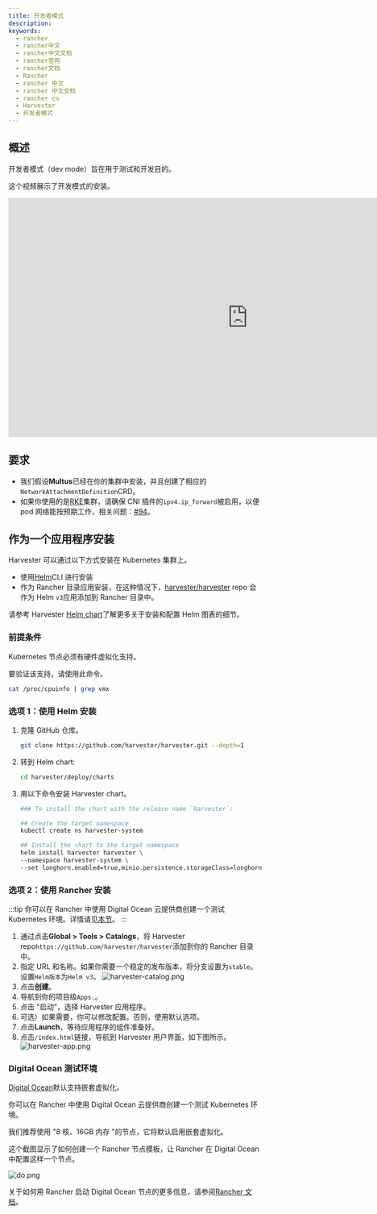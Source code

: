 ```yaml
---
title: 开发者模式
description:
keywords:
  - rancher
  - rancher中文
  - rancher中文文档
  - rancher官网
  - rancher文档
  - Rancher
  - rancher 中文
  - rancher 中文文档
  - rancher cn
  - Harvester
  - 开发者模式
---
```


## 概述

开发者模式（dev mode）旨在用于测试和开发目的。

这个视频展示了开发模式的安装。

<iframe width="950" height="475" src="https://www.youtube.com/embed/TG0GaAD_6J4" title="YouTube video player" frameborder="0" allow="accelerometer; autoplay; clipboard-write; encrypted-media; gyroscope; picture-in-picture" allowfullscreen></iframe>

## 要求

- 我们假设**Multus**已经在你的集群中安装，并且创建了相应的`NetworkAttachmentDefinition`CRD。
- 如果你使用的是[RKE](https://rancher.com/docs/rke/latest/en/)集群，请确保 CNI 插件的`ipv4.ip_forward`被启用，以便 pod 网络能按预期工作，相关问题：[#94](https://github.com/harvester/harvester/issues/94)。

## 作为一个应用程序安装

Harvester 可以通过以下方式安装在 Kubernetes 集群上。

- 使用[Helm](https://helm.sh/)CLI 进行安装
- 作为 Rancher 目录应用安装，在这种情况下，[harvester/harvester](https://github.com/harvester/harvester) repo 会作为 Helm `v3`应用添加到 Rancher 目录中。

请参考 Harvester [Helm chart](https://github.com/harvester/harvester/blob/master/deploy/charts/harvester/README.md)了解更多关于安装和配置 Helm 图表的细节。

### 前提条件

Kubernetes 节点必须有硬件虚拟化支持。

要验证该支持，请使用此命令。

```bash
cat /proc/cpuinfo | grep vmx
```

### 选项 1：使用 Helm 安装

1. 克隆 GitHub 仓库。

   ```bash
   git clone https://github.com/harvester/harvester.git --depth=1
   ```

1. 转到 Helm chart:

   ```bash
   cd harvester/deploy/charts
   ```

1. 用以下命令安装 Harvester chart。

   ```bash
   ### To install the chart with the release name `harvester`:

   ## Create the target namespace
   kubectl create ns harvester-system

   ## Install the chart to the target namespace
   helm install harvester harvester \
   --namespace harvester-system \
   --set longhorn.enabled=true,minio.persistence.storageClass=longhorn
   ```

### 选项 2：使用 Rancher 安装

:::tip
你可以在 Rancher 中使用 Digital Ocean 云提供商创建一个测试 Kubernetes 环境。详情请见[本节](#Digital-Ocean-测试环境)。
:::

1. 通过点击**Global > Tools > Catalogs**，将 Harvester repo`https://github.com/harvester/harvester`添加到你的 Rancher 目录中。
1. 指定 URL 和名称。如果你需要一个稳定的发布版本，将分支设置为`stable`。设置`Helm版本`为`Helm v3`。
   ![harvester-catalog.png](/img/harvester/harvester-catalog.png)
1. 点击**创建**。
1. 导航到你的项目级`Apps.`。
1. 点击 "启动"，选择 Harvester 应用程序。
1. 可选）如果需要，你可以修改配置。否则，使用默认选项。
1. 点击**Launch**，等待应用程序的组件准备好。
1. 点击`/index.html`链接，导航到 Harvester 用户界面，如下图所示。
   ![harvester-app.png](/img/harvester/harvester-app.png)

### Digital Ocean 测试环境

[Digital Ocean](https://www.digitalocean.com/)默认支持嵌套虚拟化。

你可以在 Rancher 中使用 Digital Ocean 云提供商创建一个测试 Kubernetes 环境。

我们推荐使用 "8 核、16GB 内存 "的节点，它将默认启用嵌套虚拟化。

这个截图显示了如何创建一个 Rancher 节点模板，让 Rancher 在 Digital Ocean 中配置这样一个节点。

![do.png](/img/harvester/do.png)

关于如何用 Rancher 启动 Digital Ocean 节点的更多信息，请参阅[Rancher 文档](/docs/rancher2.5/cluster-provisioning/rke-clusters/node-pools/digital-ocean/_index)。
